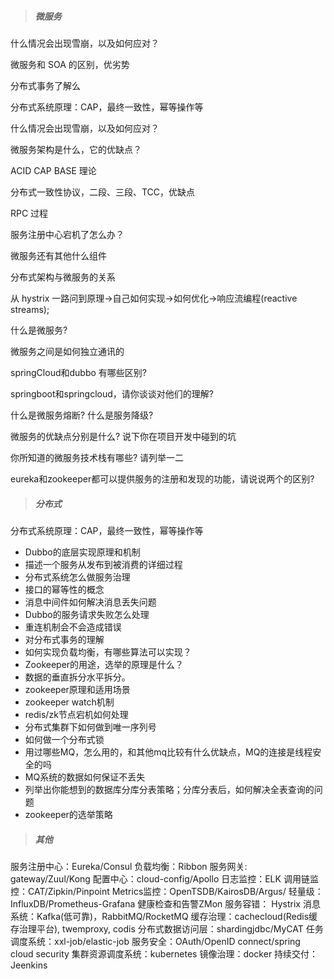 > ##### 微服务

什么情况会出现雪崩，以及如何应对？ 

微服务和 SOA 的区别，优劣势 

分布式事务了解么 

分布式系统原理：CAP，最终一致性，幂等操作等 

什么情况会出现雪崩，以及如何应对？ 

微服务架构是什么，它的优缺点？ 

ACID CAP BASE 理论 

分布式一致性协议，二段、三段、TCC，优缺点 

RPC 过程 

服务注册中心宕机了怎么办？

微服务还有其他什么组件 

分布式架构与微服务的关系 

从 hystrix 一路问到原理->自己如何实现->如何优化->响应流编程(reactive streams); 

什么是微服务?

微服务之间是如何独立通讯的

springCloud和dubbo 有哪些区别?

springboot和springcloud，请你谈谈对他们的理解?

什么是微服务熔断? 什么是服务降级?

微服务的优缺点分别是什么? 说下你在项目开发中碰到的坑

你所知道的微服务技术栈有哪些? 请列举一二

eureka和zookeeper都可以提供服务的注册和发现的功能，请说说两个的区别?



> ##### 分布式

分布式系统原理：CAP，最终一致性，幂等操作等 

- Dubbo的底层实现原理和机制
- 描述一个服务从发布到被消费的详细过程
- 分布式系统怎么做服务治理
- 接口的幂等性的概念
- 消息中间件如何解决消息丢失问题
- Dubbo的服务请求失败怎么处理
- 重连机制会不会造成错误
- 对分布式事务的理解
- 如何实现负载均衡，有哪些算法可以实现？
- Zookeeper的用途，选举的原理是什么？
- 数据的垂直拆分水平拆分。
- zookeeper原理和适用场景
- zookeeper watch机制
- redis/zk节点宕机如何处理
- 分布式集群下如何做到唯一序列号
- 如何做一个分布式锁
- 用过哪些MQ，怎么用的，和其他mq比较有什么优缺点，MQ的连接是线程安全的吗
- MQ系统的数据如何保证不丢失
- 列举出你能想到的数据库分库分表策略；分库分表后，如何解决全表查询的问题
- zookeeper的选举策略



> ##### 其他

服务注册中心：Eureka/Consul
负载均衡：Ribbon
服务网关: gateway/Zuul/Kong
配置中心：cloud-config/Apollo
日志监控：ELK
调用链监控：CAT/Zipkin/Pinpoint
Metrics监控：OpenTSDB/KairosDB/Argus/ 轻量级：InfluxDB/Prometheus-Grafana
健康检查和告警ZMon
服务容错： Hystrix
消息系统：Kafka(低可靠)，RabbitMQ/RocketMQ
缓存治理：cachecloud(Redis缓存治理平台), twemproxy, codis
分布式数据访问层：shardingjdbc/MyCAT
任务调度系统：xxl-job/elastic-job
服务安全：OAuth/OpenID connect/spring cloud security
集群资源调度系统：kubernetes
镜像治理：docker
持续交付：Jeenkins
